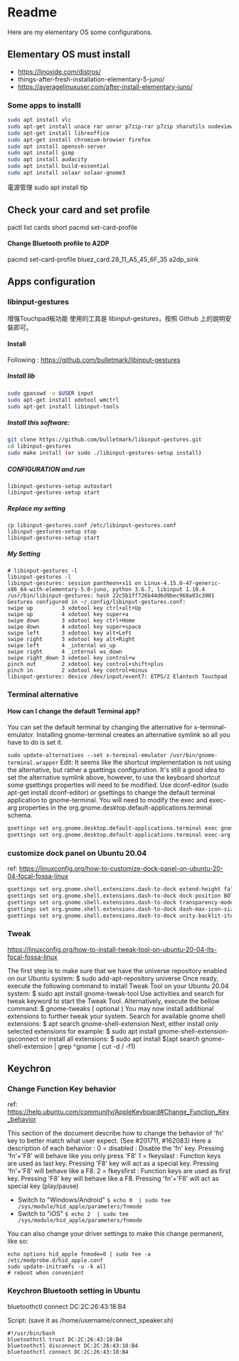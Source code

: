 # Readme
Here are my elementary OS some configurations.

## Elementary OS must install
- https://linoxide.com/distros/
- things-after-fresh-installation-elementary-5-juno/
- https://averagelinuxuser.com/after-install-elementary-juno/

### Some apps to installl
```bash
sudo apt install vlc
sudo apt-get install unace rar unrar p7zip-rar p7zip sharutils uudeview mpack arj cabextract lzip lunzip
sudo apt-get install libreoffice
sudo apt-get install chromium-browser firefox
sudo apt install openssh-server
sudo apt install gimp
sudo apt install audacity
sudo apt install build-essential
sudo apt install solaar solaar-gnome3
```
電源管理
sudo apt install tlp


## Check your card and set profile
pactl list cards short
pacmd set-card-profile <index> <profile>

#### Change Bluetooth profile to A2DP
pacmd set-card-profile bluez_card.28_11_A5_45_6F_35 a2dp_sink

## Apps configuration
### libinput-gestures 
增强Touchpad板功能
使用的工具是 libinput-gestures，按照 Github 上的說明安裝即可。

#### Install
Following : https://github.com/bulletmark/libinput-gestures

##### Install lib
```bash
sudo gpasswd -a $USER input
sudo apt-get install xdotool wmctrl
sudo apt-get install libinput-tools
```
##### Install this software:
```bash
git clone https://github.com/bulletmark/libinput-gestures.git
cd libinput-gestures
sudo make install (or sudo ./libinput-gestures-setup install)
```

##### CONFIGURATION and run
```
libinput-gestures-setup autostart
libinput-gestures-setup start
```

##### Replace my setting
```
cp libinput-gestures.conf /etc/libinput-gestures.conf
libinput-gestures-setup stop
libinput-gestures-setup start
```

##### My Setting
```
# libinput-gestures -l
libinput-gestures -l
libinput-gestures: session pantheon+x11 on Linux-4.15.0-47-generic-x86_64-with-elementary-5.0-juno, python 3.6.7, libinput 1.10.4
/usr/bin/libinput-gestures: hash 22c5b1ff726b44d6d9bec968a03c3901
Gestures configured in ~/.config/libinput-gestures.conf:
swipe up         3 xdotool key ctrl+alt+Up
swipe up         4 xdotool key super+a
swipe down       3 xdotool key ctrl+Home
swipe down       4 xdotool key super+space
swipe left       3 xdotool key alt+Left
swipe right      3 xdotool key alt+Right
swipe left       4 _internal ws_up
swipe right      4 _internal ws_down
swipe right_down 3 xdotool key control+w
pinch out        2 xdotool key control+shift+plus
pinch in         2 xdotool key control+minus
libinput-gestures: device /dev/input/event7: ETPS/2 Elantech Touchpad

```

### Terminal alternative
#### How can I change the default Terminal app?
You can set the default terminal by changing the alternative for x-terminal-emulator. Installing gnome-terminal creates an alternative symlink so all you have to do is set it.

`sudo update-alternatives --set x-terminal-emulator /usr/bin/gnome-terminal.wrapper`
Edit: It seems like the shortcut implementation is not using the alternative, but rather a gsettings configuration. It's still a good idea to set the alternative symlink above, however, to use the keyboard shortcut some gsettings properties will need to be modified. Use dconf-editor (sudo apt-get install dconf-editor) or gsettings to change the default terminal application to gnome-terminal. You will need to modify the exec and exec-arg properties in the org.gnome.desktop.default-applications.terminal schema.
```bash
gsettings set org.gnome.desktop.default-applications.terminal exec gnome-terminal
gsettings set org.gnome.desktop.default-applications.terminal exec-arg ''
```

### customize dock panel on Ubuntu 20.04
ref: https://linuxconfig.org/how-to-customize-dock-panel-on-ubuntu-20-04-focal-fossa-linux
```bash
gsettings set org.gnome.shell.extensions.dash-to-dock extend-height false
gsettings set org.gnome.shell.extensions.dash-to-dock dock-position BOTTOM
gsettings set org.gnome.shell.extensions.dash-to-dock transparency-mode FIXED
gsettings set org.gnome.shell.extensions.dash-to-dock dash-max-icon-size 64
gsettings set org.gnome.shell.extensions.dash-to-dock unity-backlit-items true
```

### Tweak
https://linuxconfig.org/how-to-install-tweak-tool-on-ubuntu-20-04-lts-focal-fossa-linux

The first step is to make sure that we have the universe repository enabled on our Ubuntu system:
$ sudo add-apt-repository universe
Once ready, execute the following command to install Tweak Tool on your Ubuntu 20.04 system:
$ sudo apt install gnome-tweak-tool
Use activities and search for tweak keyword to start the Tweak Tool. Alternatively, execute the bellow command:
 $ gnome-tweaks
( optional ) You may now install additional extensions to further tweak your system. Search for available gnome shell extensions:
$ apt search gnome-shell-extension
Next, either install only selected extensions for example:
$ sudo apt install  gnome-shell-extension-gsconnect
or install all extensions:
$ sudo apt install $(apt search gnome-shell-extension | grep ^gnome | cut -d / -f1)

## Keychron 
### Change Function Key behavior
ref: https://help.ubuntu.com/community/AppleKeyboard#Change_Function_Key_behavior

This section of the document describe how to change the behavior of 'fn' key to better match what user expect. (See #201711, #162083)
Here a description of each behavior :
0 = disabled : Disable the 'fn' key. Pressing 'fn'+'F8' will behave like you only press 'F8'
1 = fkeyslast : Function keys are used as last key. Pressing 'F8' key will act as a special key. Pressing 'fn'+'F8' will behave like a F8.
2 = fkeysfirst : Function keys are used as first key. Pressing 'F8' key will behave like a F8. Pressing 'fn'+'F8' will act as special key (play/pause)

- Switch to "Windows/Android"
`$ echo 0  | sudo tee /sys/module/hid_apple/parameters/fnmode`
- Switch to "iOS"
`$ echo 2  | sudo tee /sys/module/hid_apple/parameters/fnmode`

You can also change your driver settings to make this change permanent, like so:
```
echo options hid_apple fnmode=0 | sudo tee -a /etc/modprobe.d/hid_apple.conf
sudo update-initramfs -u -k all
# reboot when convenient
```

### Keychron Bluetooth setting in Ubuntu
bluetoothctl connect DC:2C:26:43:18:B4

Script: (save it as /home/username/connect_speaker.sh)
```
#!/usr/bin/bash
bluetoothctl trust DC:2C:26:43:18:B4
bluetoothctl disconnect DC:2C:26:43:18:B4
bluetoothctl connect DC:2C:26:43:18:B4
```

### 